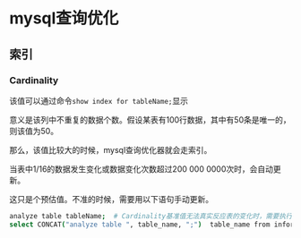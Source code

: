 # mysql查询优化

## 索引

### Cardinality

该值可以通过命令`show index for tableName;`显示

意义是该列中不重复的数据个数。假设某表有100行数据，其中有50条是唯一的，则该值为50。

那么，该值比较大的时候，mysql查询优化器就会走索引。

当表中1/16的数据发生变化或数据变化次数超过200 000 0000次时，会自动更新。

这只是个预估值。不准的时候，需要用以下语句手动更新。

``` bash
analyze table tableName;  # Cardinality基准值无法真实反应表的变化时，需要执行此命令，对表直接更新。
select CONCAT("analyze table ", table_name, ";")  table_name from information_schema.tables where table_schema='dataName'  # 拼接出批量更新的语句 
```


